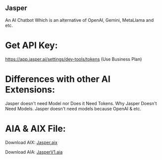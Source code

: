 ## Jasper

An AI Chatbot Which is an alternative of OpenAI, Gemini, MetaLlama and etc.

# Get API Key:

https://app.jasper.ai/settings/dev-tools/tokens (Use Business Plan)

# Differences with other AI Extensions:
Jasper doesn't need Model nor Does it Need Tokens.
Why Jasper Doesn't Need Models. Jasper doesn't need models because OpenAI & etc.

# AIA & AIX File:

Download AIX:
<a href="https://github.com/bextdev797/Jasper/raw/main/out/com.bextdev.jasper.aix">Jasper.aix</a>

Download AIA:
<a href="https://github.com/bextdev797/Jasper/raw/main/assets/JasperV1.aia">JasperV1.aia</a>
